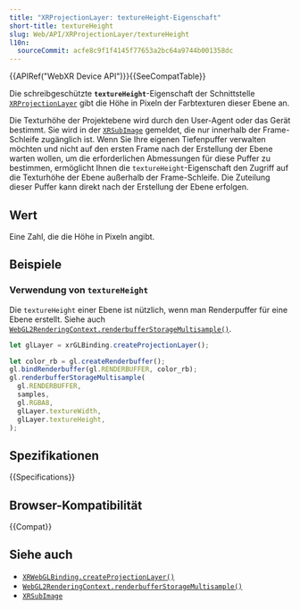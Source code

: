 ```yaml
---
title: "XRProjectionLayer: textureHeight-Eigenschaft"
short-title: textureHeight
slug: Web/API/XRProjectionLayer/textureHeight
l10n:
  sourceCommit: acfe8c9f1f4145f77653a2bc64a9744b001358dc
---
```


{{APIRef("WebXR Device API")}}{{SeeCompatTable}}

Die schreibgeschützte **`textureHeight`**-Eigenschaft der Schnittstelle [`XRProjectionLayer`](/de/docs/Web/API/XRProjectionLayer) gibt die Höhe in Pixeln der Farbtexturen dieser Ebene an.

Die Texturhöhe der Projektebene wird durch den User-Agent oder das Gerät bestimmt. Sie wird in der [`XRSubImage`](/de/docs/Web/API/XRSubImage) gemeldet, die nur innerhalb der Frame-Schleife zugänglich ist. Wenn Sie Ihre eigenen Tiefenpuffer verwalten möchten und nicht auf den ersten Frame nach der Erstellung der Ebene warten wollen, um die erforderlichen Abmessungen für diese Puffer zu bestimmen, ermöglicht Ihnen die `textureHeight`-Eigenschaft den Zugriff auf die Texturhöhe der Ebene außerhalb der Frame-Schleife. Die Zuteilung dieser Puffer kann direkt nach der Erstellung der Ebene erfolgen.

## Wert

Eine Zahl, die die Höhe in Pixeln angibt.

## Beispiele

### Verwendung von `textureHeight`

Die `textureHeight` einer Ebene ist nützlich, wenn man Renderpuffer für eine Ebene erstellt. Siehe auch [`WebGL2RenderingContext.renderbufferStorageMultisample()`](/de/docs/Web/API/WebGL2RenderingContext/renderbufferStorageMultisample).

```js
let glLayer = xrGLBinding.createProjectionLayer();

let color_rb = gl.createRenderbuffer();
gl.bindRenderbuffer(gl.RENDERBUFFER, color_rb);
gl.renderbufferStorageMultisample(
  gl.RENDERBUFFER,
  samples,
  gl.RGBA8,
  glLayer.textureWidth,
  glLayer.textureHeight,
);
```

## Spezifikationen

{{Specifications}}

## Browser-Kompatibilität

{{Compat}}

## Siehe auch

- [`XRWebGLBinding.createProjectionLayer()`](/de/docs/Web/API/XRWebGLBinding/createProjectionLayer)
- [`WebGL2RenderingContext.renderbufferStorageMultisample()`](/de/docs/Web/API/WebGL2RenderingContext/renderbufferStorageMultisample)
- [`XRSubImage`](/de/docs/Web/API/XRSubImage)
